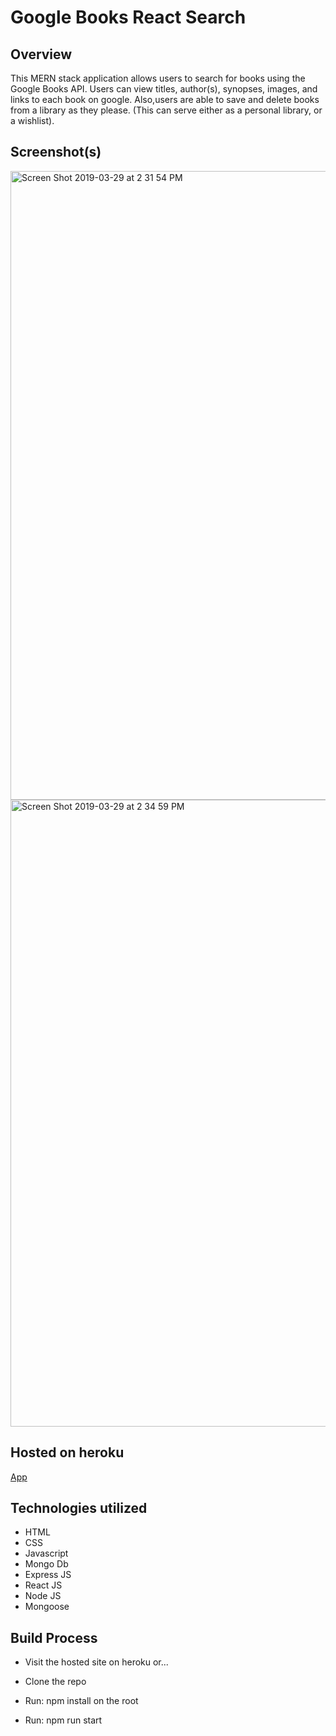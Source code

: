 # Google Books React Search

## Overview

This MERN stack application allows users to search for books using the Google Books API. Users can view titles, author(s), synopses, images, and links to each book on google. Also,users are able to save and delete books from a library as they please. (This can serve either as a personal library, or a wishlist).

## Screenshot(s)
<img width="1006" alt="Screen Shot 2019-03-29 at 2 31 54 PM" src="https://user-images.githubusercontent.com/42223683/55263785-6d2b3700-522f-11e9-8315-d4bf64bd80fa.png">
<img width="1003" alt="Screen Shot 2019-03-29 at 2 34 59 PM" src="https://user-images.githubusercontent.com/42223683/55263920-dad76300-522f-11e9-935b-71362e3575a3.png">

## Hosted on heroku

[App](https://protected-ocean-99841.herokuapp.com/)

## Technologies utilized
 - HTML
 - CSS
 - Javascript
 - Mongo Db
 - Express JS
 - React JS
 - Node JS
 - Mongoose


## Build Process

 - Visit the hosted site on heroku or...

 - Clone the repo
 - Run: npm install on the root
 - Run: npm run start

